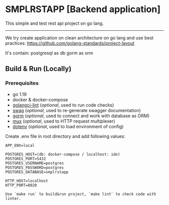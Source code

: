 # SMPLRSTAPP [Backend application]
This simple and test rest api project on go lang.
_______________________________

We try create application on clean architecture on go lang and use best practices:
    https://github.com/golang-standards/project-layout

It's contain:
    postgresql as db
    gorm as orm

## Build & Run (Locally)
### Prerequisites
- go 1.19
- docker & docker-compose
- [golangci-lint](https://github.com/golangci/golangci-lint) (<i>optional</i>, used to run code checks)
- [swag](https://github.com/swaggo/swag) (<i>optional</i>, used to re-generate swagger documentation)
- [gorm](https://github.com/go-gorm/gorm) (<i>optional</i>, used to connect and work with database as ORM)
- [mux](https://github.com/gorilla/mux) (<i>optional</i>, used to HTTP request multiplexer)
- [dotenv](https://github.com/joho/godotenv) (<i>optional</i>, used to load environment of config)

Create .env file in root directory and add following values:
```dotenv
APP_ENV=local

POSTGRES_HOST=(db: docker-compose / localhost: ide)
POSTGRES_PORT=5432
POSTGRES_USERNAME=postgres
POSTGRES_PASSWORD=postgres
POSTGRES_DATABASE=smplrstapp

HTTP_HOST=localhost
HTTP_PORT=8020

Use `make run` to build&run project, `make lint` to check code with linter.